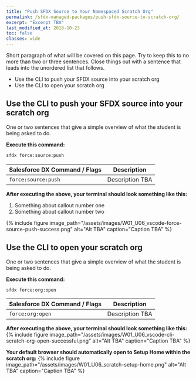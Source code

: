 ```yaml
---
title: "Push SFDX Source to Your Namespaced Scratch Org"
permalink: /sfdx-managed-packages/push-sfdx-source-to-scratch-org/
excerpt: "Excerpt TBA"
last_modified_at: 2018-10-23
toc: false
classes: wide
---
```


Short paragraph of what will be covered on this page.  Try to keep this to no more than two or three sentences. Close things out with a sentence that leads into the unordered list that follows.

* Use the CLI to push your SFDX source into your scratch org
* Use the CLI to open your scratch org

## Use the CLI to push your SFDX source into your scratch org
One or two sentences that give a simple overview of what the student is being asked to do.

**Execute this command:**
```bash
sfdx force:source:push
```

| Salesforce DX Command / Flags   | Description                                             |
| --------------------------------| --------------------------------------------------------|
| `force:source:push`             | Description TBA                                         |


**After executing the above, your terminal should look something like this:**

1. Something about callout number one
2. Something about callout number two

{% include figure image_path="/assets/images/W01_U06_vscode-force-source-push-success.png" alt="Alt TBA" caption="Caption TBA" %}


## Use the CLI to open your scratch org
One or two sentences that give a simple overview of what the student is being asked to do.

**Execute this command:**
```bash
sfdx force:org:open
```

| Salesforce DX Command / Flags   | Description                                             |
| --------------------------------| --------------------------------------------------------|
| `force:org:open`                | Description TBA                                         |

**After executing the above, your terminal should look something like this:**
{% include figure image_path="/assets/images/W01_U06_vscode-cli-scratch-org-open-successful.png" alt="Alt TBA" caption="Caption TBA" %}

**Your default browser should automatically open to Setup Home within the scratch org:**
{% include figure image_path="/assets/images/W01_U06_scratch-setup-home.png" alt="Alt TBA" caption="Caption TBA" %}
